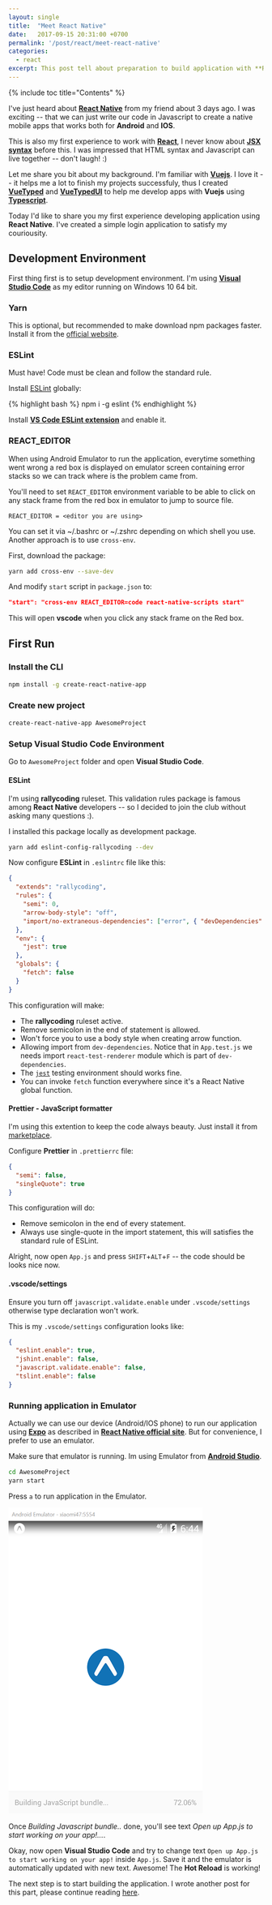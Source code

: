 ```yaml
---
layout: single
title:  "Meet React Native"
date:   2017-09-15 20:31:00 +0700
permalink: '/post/react/meet-react-native'
categories: 
  - react
excerpt: This post tell about preparation to build application with **React Native**.
---
```


{% include toc title="Contents" %}

I've just heard about [**React Native**](https://facebook.github.io/react-native/) from my friend about 3 days ago. 
I was exciting -- that we can just write our code in Javascript to create
a native mobile apps that works both for **Android** and **IOS**. 

This is also my first experience to work with [**React**](https://facebook.github.io/react/), I never know about [**JSX syntax**](https://facebook.github.io/react/docs/introducing-jsx.html) before this. I was impressed that HTML syntax and Javascript can live together -- don't laugh! :)

Let me share you bit about my background. I'm familiar with [**Vuejs**](https://vuejs.org/). I love it -- it helps me a lot to finish my projects successfuly, 
thus I created [**VueTyped**](https://vue-typed.github.io/vue-typed/) and [**VueTypedUI**](https://vue-typed.github.io/vue-typed-ui/) to help me develop apps with **Vuejs** using [**Typescript**](http://www.typescriptlang.org/).

Today I'd like to share you my first experience developing application using **React Native**.
I've created a simple login application to satisfy my couriousity.


## Development Environment

First thing first is to setup development environment. I'm using [**Visual Studio Code**](https://code.visualstudio.com/) as my editor 
running on Windows 10 64 bit.

### Yarn

This is optional, but recommended to make download npm packages faster. Install it from the [official website](https://yarnpkg.com/en/).


### ESLint

Must have! Code must be clean and follow the standard rule.

Install [ESLint](https://eslint.org/) globally:

{% highlight bash %}
npm i -g eslint
{% endhighlight %}

Install [**VS Code ESLint extension**](https://marketplace.visualstudio.com/items?itemName=dbaeumer.vscode-eslint) and enable it.


### REACT_EDITOR

When using Android Emulator to run the application, everytime something went wrong
a red box is displayed on emulator screen containing error stacks
so we can track where is the problem came from.

You'll need to set `REACT_EDITOR` environment variable to be able to click on any stack frame 
from the red box in emulator to jump to source file.

```
REACT_EDITOR = <editor you are using>
```

You can set it via ~/.bashrc or ~/.zshrc depending on which shell you use.
Another approach is to use `cross-env`. 

First, download the package:

```bash
yarn add cross-env --save-dev
```

And modify `start` script in `package.json` to:

```json
"start": "cross-env REACT_EDITOR=code react-native-scripts start"
```

This will open **vscode** when you click any stack frame on the Red box.


## First Run

### Install the CLI

```bash
npm install -g create-react-native-app
```

### Create new project

```bash
create-react-native-app AwesomeProject
```

### Setup Visual Studio Code Environment

Go to `AwesomeProject` folder and open **Visual Studio Code**.


#### ESLint

I'm using **rallycoding** ruleset. This validation rules package is famous among **React Native** developers -- so I decided to join the club without asking many questions :).

I installed this package locally as development package.

```bash
yarn add eslint-config-rallycoding --dev
```

Now configure **ESLint** in `.eslintrc` file like this:

```json
{
  "extends": "rallycoding",
  "rules": {
    "semi": 0,
    "arrow-body-style": "off",
    "import/no-extraneous-dependencies": ["error", { "devDependencies": true }]
  },
  "env": {
    "jest": true
  },
  "globals": {
    "fetch": false
  }
}
```

This configuration will make:

- The **rallycoding** ruleset active.
- Remove semicolon in the end of statement is allowed.
- Won't force you to use a body style when creating arrow function.
- Allowing import from `dev-dependencies`. Notice that in `App.test.js` we needs import `react-test-renderer` module which is part of `dev-dependencies`.
- The [`jest`](https://facebook.github.io/jest/) testing environment should works fine.
- You can invoke `fetch` function everywhere since it's a React Native global function.


#### Prettier - JavaScript formatter

I'm using this extention to keep the code always beauty. Just install it from [marketplace](https://marketplace.visualstudio.com/items?itemName=esbenp.prettier-vscode).

Configure **Prettier** in `.prettierrc` file:

```json
{
  "semi": false,
  "singleQuote": true
}
```

This configuration will do:
- Remove semicolon in the end of every statement.
- Always use single-quote in the import statement, this will satisfies the standard rule of ESLint.

Alright, now open `App.js` and press `SHIFT`+`ALT`+`F` -- the code should be looks nice now.


#### .vscode/settings

Ensure you turn off `javascript.validate.enable` under `.vscode/settings` otherwise type declaration won't work.

This is my `.vscode/settings` configuration looks like:

```json
{
  "eslint.enable": true,
  "jshint.enable": false,
  "javascript.validate.enable": false,
  "tslint.enable": false
}
```


### Running application in Emulator

Actually we can use our device (Android/IOS phone) to run our application using [**Expo**](https://expo.io/) as described in [**React Native official site**](https://facebook.github.io/react-native/docs/getting-started.html#content).
But for convenience, I prefer to use an emulator.

Make sure that emulator is running. Im using Emulator from [**Android Studio**](https://developer.android.com/studio/index.html).

```bash
cd AwesomeProject
yarn start
```

Press `a` to run application in the Emulator.

![Running in emulator](/assets/images/2017-09-15-meet-react-native/running-emulator.png)

Once *Building Javascript bundle..* done, you'll see text *Open up App.js to start working on your app!...*.

Okay, now open **Visual Studio Code** and try to change text `Open up App.js to start working on your app!` inside `App.js`.
Save it and the emulator is automatically updated with new text. Awesome! The **Hot Reload** is working!

The next step is to start building the application. I wrote another post for this part, please continue reading [here](/post/react/build-login-app-with-react-and-redux).